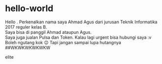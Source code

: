 # hello-world
Hello . Perkenalkan nama saya Ahmad Agus dari jurusan Teknik Informatika 2017 reguler kelas B.  
Saya bisa di panggil Ahmad ataupun Agus.  
Saya juga jualan Pulsa dan Token. Kalau lagi urgent bisa hubungi saya :v  
Boleh ngutang kok :wink:
Tapi jangan sampai lupa hutangnya
##WKWKWKWKWKW

elite
